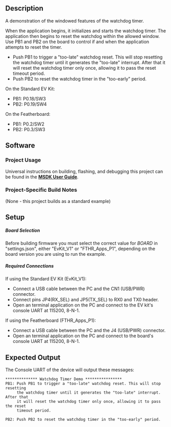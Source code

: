 ## Description

A demonstration of the windowed features of the watchdog timer.

When the application begins, it initializes and starts the watchdog timer.  The application then begins to reset the watchdog within the allowed window.  Use PB1 and PB2 on the board to control if and when the application attempts to reset the timer.

- Push PB1 to trigger a "too-late" watchdog reset. This will stop resetting the watchdog timer until it generates the "too-late" interrupt.  After that it will reset the watchdog timer only once, allowing it to pass the reset timeout period.
- Push PB2 to reset the watchdog timer in the "too-early" period.

On the Standard EV Kit:
-	PB1: P0.18/SW3
-	PB2: P0.19/SW4

On the Featherboard:
-	PB1: P0.2/SW2
-	PB2: P0.3/SW3


## Software

### Project Usage

Universal instructions on building, flashing, and debugging this project can be found in the **[MSDK User Guide](https://analog-devices-msdk.github.io/msdk/USERGUIDE/)**.

### Project-Specific Build Notes

(None - this project builds as a standard example)

## Setup

##### Board Selection
Before building firmware you must select the correct value for _BOARD_  in "settings.json", either "EvKit\_V1" or "FTHR\_Apps\_P1", depending on the board version you are using to run the example.

##### Required Connections
If using the Standard EV Kit (EvKit_V1):
-   Connect a USB cable between the PC and the CN1 (USB/PWR) connector.
-   Connect pins JP4(RX_SEL) and JP5(TX_SEL) to RX0 and TX0  header.
-   Open an terminal application on the PC and connect to the EV kit's console UART at 115200, 8-N-1.

If using the Featherboard (FTHR\_Apps\_P1):
-   Connect a USB cable between the PC and the J4 (USB/PWR) connector.
-   Open an terminal application on the PC and connect to the board's console UART at 115200, 8-N-1.

## Expected Output

The Console UART of the device will output these messages:

```
************** Watchdog Timer Demo ****************
PB1: Push PB1 to trigger a "too-late" watchdog reset. This will stop resetting
     the watchdog timer until it generates the "too-late" interrupt.  After that
     it will reset the watchdog timer only once, allowing it to pass the reset
     timeout period.

PB2: Push PB2 to reset the watchdog timer in the "too-early" period.
```

